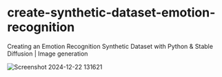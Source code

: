 ﻿# create-synthetic-dataset-emotion-recognition
Creating an Emotion Recognition Synthetic Dataset with Python & Stable Diffusion | Image generation

![Screenshot 2024-12-22 131621](https://github.com/user-attachments/assets/1f72243a-b866-47f0-b760-fe9f4efbcfea)
